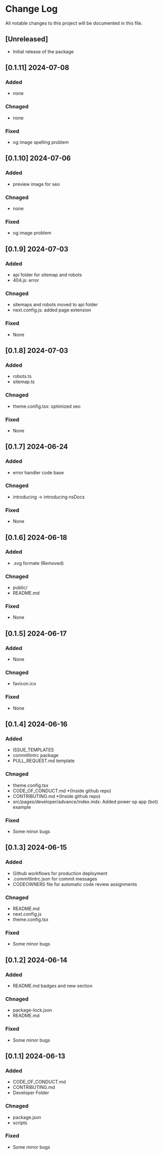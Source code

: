 # Change Log

All notable changes to this project will be documented in this file.

## [Unreleased]

- Initial release of the package

## [0.1.11] 2024-07-08

### Added

- none

### Chnaged

- none

### Fixed

- og image spelling problem

## [0.1.10] 2024-07-06

### Added

- preview image for seo

### Chnaged

- none

### Fixed

- og image problem

## [0.1.9] 2024-07-03

### Added

- api folder for sitemap and robots
- 404.js: error

### Chnaged

- sitemaps and robots moved to api folder
- next.config.js: added page extension

### Fixed

- None

## [0.1.8] 2024-07-03

### Added

- robots.ts
- sitemap.ts

### Chnaged

- theme.config.tsx: optimized seo

### Fixed

- None

## [0.1.7] 2024-06-24

### Added

- error handler code base

### Chnaged

- introducing -> introducing nsDocs

### Fixed

- None

## [0.1.6] 2024-06-18

### Added

- .svg formate (Removed)

### Chnaged

- public/
- README.md

### Fixed

- None

## [0.1.5] 2024-06-17

### Added

- None

### Chnaged

- favicon.ico

### Fixed

- None

## [0.1.4] 2024-06-16

### Added

- ISSUE_TEMPLATES
- commitlintrc package
- PULL_REQUEST.md template

### Chnaged

- theme.config.tsx
- CODE_OF_CONDUCT.md *(Inside github repo)
- CONTRIBUTING.md *(Inside github repo)
- src/pages/developer/advance/index.mdx: Added power op app (bot) example

### Fixed

- Some minor bugs

## [0.1.3] 2024-06-15

### Added

- Github workflows for production deployment
- .commitlintrc.json for commit messages
- CODEOWNERS file for automatic code review assignments

### Chnaged

- README.md
- next.config.js
- theme.config.tsx

### Fixed

- Some minor bugs

## [0.1.2] 2024-06-14

### Added

- README.md badges and new section

### Chnaged

- package-lock.json
- README.md

### Fixed

- Some minor bugs

## [0.1.1] 2024-06-13

### Added

- CODE_OF_CONDUCT.md
- CONTRIBUTING.md
- Developer Folder

### Chnaged

- package.json
- scripts

### Fixed

- Some minor bugs
